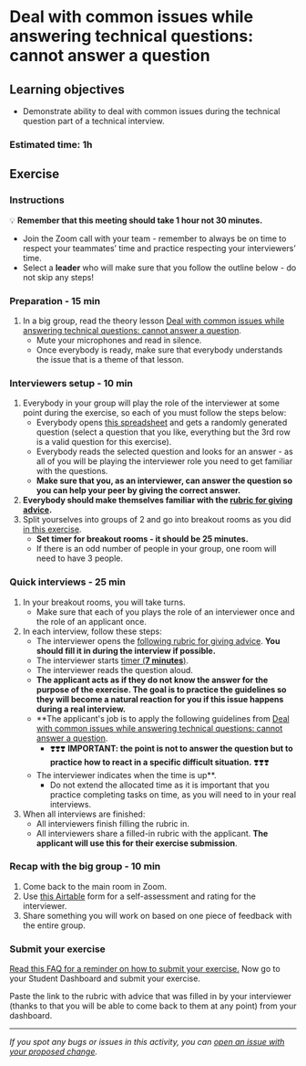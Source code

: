 # Deal with common issues while answering technical questions: cannot answer a question

## Learning objectives

- Demonstrate ability to deal with common issues during the technical question part of a technical interview.

### Estimated time: 1h

## Exercise

### Instructions

💡 **Remember that this meeting should take 1 hour not 30 minutes.**

- Join the Zoom call with your team - remember to always be on time to respect your teammates’ time and practice respecting your interviewers’ time.
- Select a **leader** who will make sure that you follow the outline below - do not skip any steps!

### Preparation - 15 min

1. In a big group, read the theory lesson [Deal with common issues while answering technical questions: cannot answer a question](https://github.com/microverseinc/curriculum-professional-skills/blob/main/job-search/peer-interview-practice/cannot_answer_lesson.md).
    - Mute your microphones and read in silence.
    - Once everybody is ready, make sure that everybody understands the issue that is a theme of that lesson.

### Interviewers setup - 10 min

1. Everybody in your group will play the role of the interviewer at some point during the exercise, so each of you must follow the steps below:
    - Everybody opens [this spreadsheet](https://docs.google.com/spreadsheets/d/1HkUyBZdcpGz_aEUa8W_rtNhS739jly8HY6sXVPPSAro/edit#gid=2041017957) and gets a randomly generated question (select a question that you like, everything but the 3rd row is a valid question for this exercise).
    - Everybody reads the selected question and looks for an answer - as all of you will be playing the interviewer role you need to get familiar with the questions.
    - **Make sure that you, as an interviewer, can answer the question so you can help your peer by giving the correct answer.**
2. **Everybody should make themselves familiar with the [rubric for giving advice](https://docs.google.com/document/d/1ghWQITmBHrVT-h9OGM_FaO4UOiaiR31Ypmw5fCGjCbg/edit#).**
3. Split yourselves into groups of 2 and go into breakout rooms as you did [in this exercise](https://github.com/microverseinc/curriculum-professional-skills/blob/main/job-search/job-searching-morning-session-using-breakout-rooms-for-interview-practice.md#what-are-breakout-rooms).
    - **Set timer for breakout rooms - it should be 25 minutes.**
    - If there is an odd number of people in your group, one room will need to have 3 people.

### Quick interviews - 25 min

1. In your breakout rooms, you will take turns.
    - Make sure that each of you plays the role of an interviewer once and the role of an applicant once.
2. In each interview, follow these steps:
    - The interviewer opens the [following rubric for giving advice](https://docs.google.com/document/d/1ghWQITmBHrVT-h9OGM_FaO4UOiaiR31Ypmw5fCGjCbg/edit#). **You should fill it in during the interview if possible.**
    - The interviewer starts [timer (**7 minutes**)](https://vclock.com/timer/#countdown=00:07:00&enabled=0&seconds=420&title=Peer+interviews+practice&sound=xylophone&loop=1).
    - The interviewer reads the question aloud.
    - **The applicant acts as if they do not know the answer for the purpose of the exercise. The goal is to practice the guidelines so they will become a natural reaction for you if this issue happens during a real interview.**
    - **The applicant's job is to apply the following guidelines from [Deal with common issues while answering technical questions: cannot answer a question](https://github.com/microverseinc/curriculum-professional-skills/blob/main/job-search/peer-interview-practice/cannot_answer_lesson.md).
        - ❣️❣️❣️ **IMPORTANT: the point is not to answer the question but to practice how to react in a specific difficult situation.** ❣️❣️❣️ 
    - The interviewer indicates when the time is up**.
        - Do not extend the allocated time as it is important that you practice completing tasks on time, as you will need to in your real interviews.
3. When all interviews are finished:
     - All interviewers finish filling the rubric in.
     - All interviewers share a filled-in rubric with the applicant. **The applicant will use this for their exercise submission**.

### Recap with the big group - 10 min

1. Come back to the main room in Zoom.
2. Use [this Airtable](https://airtable.com/shrclyLFtL6b5fMdT) form for a self-assessment and rating for the interviewer.
3. Share something you will work on based on one piece of feedback with the entire group.

### Submit your exercise

[Read this FAQ for a reminder on how to submit your exercise.](https://microverse.zendesk.com/hc/en-us/articles/360061344234)
Now go to your Student Dashboard and submit your exercise.

Paste the link to the rubric with advice that was filled in by your interviewer (thanks to that you will be able to come back to them at any point) from your dashboard.

---

*If you spot any bugs or issues in this activity, you can [open an issue with your proposed change](https://github.com/microverseinc/curriculum-transversal-skills/blob/main/git-github/articles/open_issue.md).*
